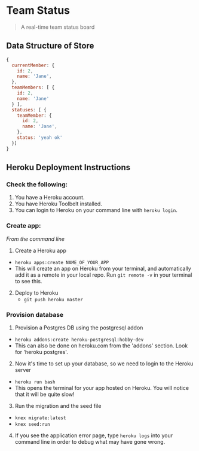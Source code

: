 # Team Status

> A real-time team status board

## Data Structure of Store

```js
{
  currentMember: {
    id: 2,
    name: 'Jane',
  },
  teamMembers: [ {
    id: 2,
    name: 'Jane'
  } ],
  statuses: [ {
    teamMember: {
      id: 2,
      name: 'Jane',
    },
    status: 'yeah ok'
  }]
}
```

## Heroku Deployment Instructions

### Check the following:

1. You have a Heroku account.
2. You have Heroku Toolbelt installed.
3. You can login to Heroku on your command line with `heroku login`.

### Create app:

*From the command line*

1. Create a Heroku app
  - `heroku apps:create NAME_OF_YOUR_APP`
  - This will create an app on Heroku from your terminal, and automatically add it as a remote in your local repo. Run `git remote -v` in your terminal to see this.

2. Deploy to Heroku
    - `git push heroku master`

### Provision database

1. Provision a Postgres DB using the postgresql addon
  - `heroku addons:create heroku-postgresql:hobby-dev`
  - This can also be done on heroku.com from the 'addons' section. Look for 'heroku postgres'.

2. Now it's time to set up your database, so we need to login to the Heroku server
  - `heroku run bash`
  - This opens the terminal for your app hosted on Heroku. You will notice that it will be quite slow!

3. Run the migration and the seed file
  - `knex migrate:latest`
  - `knex seed:run`

4. If you see the application error page, type `heroku logs` into your command line in order to debug what may have gone wrong.
